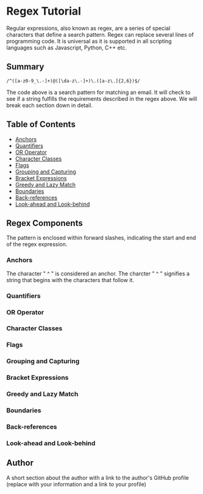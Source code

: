 # Regex Tutorial

Regular expressions, also known as regex, are a series of special characters that define a search pattern. Regex can replace several lines of programming code. It is universal as it is supported in all scripting languages such as Javascript, Python, C++ etc. 

## Summary

`/^([a-z0-9_\.-]+)@([\da-z\.-]+)\.([a-z\.]{2,6})$/`

The code above is a search pattern for matching an email. It will check to see if a string fulfills the requirements described in the regex above. We will break each section down in detail.

## Table of Contents

- [Anchors](#anchors)
- [Quantifiers](#quantifiers)
- [OR Operator](#or-operator)
- [Character Classes](#character-classes)
- [Flags](#flags)
- [Grouping and Capturing](#grouping-and-capturing)
- [Bracket Expressions](#bracket-expressions)
- [Greedy and Lazy Match](#greedy-and-lazy-match)
- [Boundaries](#boundaries)
- [Back-references](#back-references)
- [Look-ahead and Look-behind](#look-ahead-and-look-behind)

## Regex Components

The pattern is enclosed within forward slashes, indicating the start and end of the regex expression.

### Anchors

The character " ^ " is considered an anchor. The charcter " ^ " signifies a string that begins with the characters that follow it. 

### Quantifiers

### OR Operator

### Character Classes

### Flags

### Grouping and Capturing

### Bracket Expressions

### Greedy and Lazy Match

### Boundaries

### Back-references

### Look-ahead and Look-behind

## Author

A short section about the author with a link to the author's GitHub profile (replace with your information and a link to your profile)